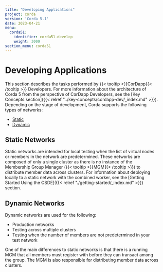 ```yaml
---
title: "Developing Applications"
project: corda
version: 'Corda 5.1'
date: 2023-04-21
menu:
  corda51:
    identifier: corda51-develop
    weight: 3000
section_menu: corda51
---
```

# Developing Applications

This section describes the tasks performed by {{< tooltip >}}CorDapp{{< /tooltip >}} Developers. For more information about the architecture of Corda 5 from the perspective of CorDapp Developers, see the [Key Concepts section]({{< relref "../key-concepts/cordapp-dev/_index.md" >}}). Depending on the stage of development, Corda supports the following types of networks:

* [Static](#static-networks)
* [Dynamic](#dynamic-networks)

## Static Networks

Static networks are intended for local testing when the list of virtual nodes or members in the network are predetermined.
These networks are composed of only a single cluster as there is no instance of the Membership Group Manager ({{< tooltip >}}MGM{{< /tooltip >}}) to distribute member data across clusters.
For information about deploying locally to a static network with the combined worker, see the [Getting Started Using the CSDE]({{< relref "./getting-started/_index.md" >}}) section.

## Dynamic Networks

Dynamic networks are used for the following:

* Production networks
* Testing across multiple clusters
* Testing when the number of members are not predetermined in your test network

One of the main differences to static networks is that there is a running MGM that all members must register with before they can transact among the group. The MGM is also responsible for distributing member data across clusters.
